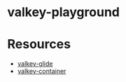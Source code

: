 # valkey-playground

# Resources
- [valkey-glide](https://github.com/valkey-io/valkey-glide)
- [valkey-container](https://github.com/valkey-io/valkey-container)
